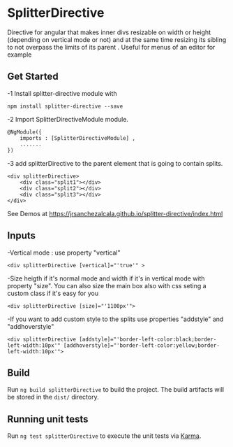 # SplitterDirective

Directive for angular that makes inner divs resizable on width or height (depending on vertical mode or not) and at the same time resizing its sibling to not overpass the limits of its parent . Useful for menus of an editor for example

## Get Started
-1 Install splitter-directive module with 
```
npm install splitter-directive --save
``` 

-2 Import SplitterDirectiveModule module.
```
@NgModule({ 
    imports : [SplitterDirectiveModule] , 
    .......
})
```

-3 add splitterDirective to the parent element that is going to contain splits.

```
<div splitterDirective>
    <div class="split1"></div>
    <div class="split2"></div>
    <div class="split3"></div>
</div>
```

See Demos at https://jrsanchezalcala.github.io/splitter-directive/index.html

## Inputs

-Vertical mode :  use property "vertical"
```
<div splitterDirective [vertical]="'true'" >
```
-Size heigth if it's normal mode and width if it's in vertical mode with property "size". You can also size the main box also with css seting a custom class if it's easy for you
```
<div splitterDirective [size]="'1100px'">
```

-If you want to add custom style to the splits use properties "addstyle" and "addhoverstyle"
```
<div splitterDirective [addstyle]="'border-left-color:black;border-left-width:10px'" [addhoverstyle]="'border-left-color:yellow;border-left-width:10px'">
```  

## Build

Run `ng build splitterDirective` to build the project. The build artifacts will be stored in the `dist/` directory.

## Running unit tests

Run `ng test splitterDirective` to execute the unit tests via [Karma](https://karma-runner.github.io).

